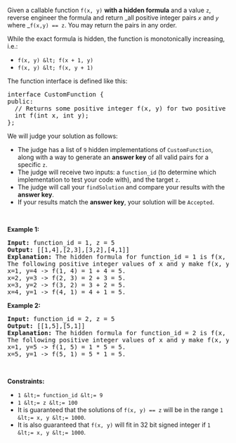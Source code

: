 Given a callable function `` f(x, y) `` __with a hidden formula__ and a value `` z ``, reverse engineer the formula and return _all positive integer pairs _`` x ``_ and _`` y ``_ where _`` f(x,y) == z ``. You may return the pairs in any order.

While the exact formula is hidden, the function is monotonically increasing, i.e.:

*   `` f(x, y) &lt; f(x + 1, y) ``
*   `` f(x, y) &lt; f(x, y + 1) ``

The function interface is defined like this:

<pre>
interface CustomFunction {
public:
  // Returns some positive integer f(x, y) for two positive integers x and y based on a formula.
  int f(int x, int y);
};
</pre>

We will judge your solution as follows:

*   The judge has a list of `` 9 `` hidden implementations of `` CustomFunction ``, along with a way to generate an __answer key__ of all valid pairs for a specific `` z ``.
*   The judge will receive two inputs: a `` function_id `` (to determine which implementation to test your code with), and the target `` z ``.
*   The judge will call your `` findSolution `` and compare your results with the __answer key__.
*   If your results match the __answer key__, your solution will be `` Accepted ``.

&nbsp;

__Example 1:__

<pre>
<strong>Input:</strong> function_id = 1, z = 5
<strong>Output:</strong> [[1,4],[2,3],[3,2],[4,1]]
<strong>Explanation:</strong> The hidden formula for function_id = 1 is f(x, y) = x + y.
The following positive integer values of x and y make f(x, y) equal to 5:
x=1, y=4 -&gt; f(1, 4) = 1 + 4 = 5.
x=2, y=3 -&gt; f(2, 3) = 2 + 3 = 5.
x=3, y=2 -&gt; f(3, 2) = 3 + 2 = 5.
x=4, y=1 -&gt; f(4, 1) = 4 + 1 = 5.
</pre>

__Example 2:__

<pre>
<strong>Input:</strong> function_id = 2, z = 5
<strong>Output:</strong> [[1,5],[5,1]]
<strong>Explanation:</strong> The hidden formula for function_id = 2 is f(x, y) = x * y.
The following positive integer values of x and y make f(x, y) equal to 5:
x=1, y=5 -&gt; f(1, 5) = 1 * 5 = 5.
x=5, y=1 -&gt; f(5, 1) = 5 * 1 = 5.
</pre>

&nbsp;

__Constraints:__

*   `` 1 &lt;= function_id &lt;= 9 ``
*   `` 1 &lt;= z &lt;= 100 ``
*   It is guaranteed that the solutions of `` f(x, y) == z `` will be in the range `` 1 &lt;= x, y &lt;= 1000 ``.
*   It is also guaranteed that `` f(x, y) `` will fit in 32 bit signed integer if `` 1 &lt;= x, y &lt;= 1000 ``.